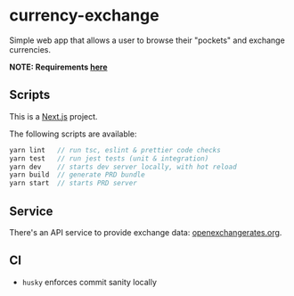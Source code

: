# currency-exchange

Simple web app that allows a user to browse their "pockets" and exchange currencies.

**NOTE: Requirements [here](assignment.pdf)**

## Scripts

This is a [Next.js](https://nextjs.org/) project.

The following scripts are available:

```js
yarn lint   // run tsc, eslint & prettier code checks
yarn test   // run jest tests (unit & integration)
yarn dev    // starts dev server locally, with hot reload
yarn build  // generate PRD bundle
yarn start  // starts PRD server
```

## Service

There's an API service to provide exchange data: [openexchangerates.org](https://openexchangerates.org).

## CI

- `husky` enforces commit sanity locally
